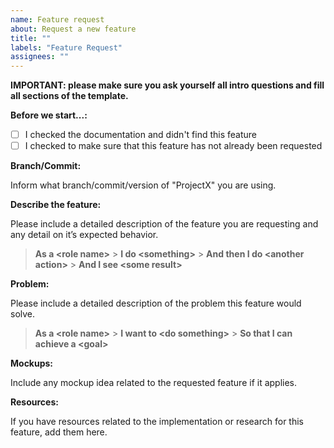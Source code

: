 ```yaml
---
name: Feature request
about: Request a new feature
title: ""
labels: "Feature Request"
assignees: ""
---
```


**IMPORTANT: please make sure you ask yourself all intro questions and fill all sections of the template.**

**Before we start...:**

- [ ] I checked the documentation and didn't find this feature
- [ ] I checked to make sure that this feature has not already been requested

**Branch/Commit:**

Inform what branch/commit/version of "ProjectX" you are using.

**Describe the feature:**

Please include a detailed description of the feature you are requesting and any detail on it’s expected behavior.

> **As a \<role name\>** > **I do \<something\>** > **And then I do \<another action\>** > **And I see \<some result\>**

**Problem:**

Please include a detailed description of the problem this feature would solve.

> **As a \<role name\>** > **I want to \<do something\>** > **So that I can achieve a \<goal\>**

**Mockups:**

Include any mockup idea related to the requested feature if it applies.

**Resources:**

If you have resources related to the implementation or research for this feature, add them here.
